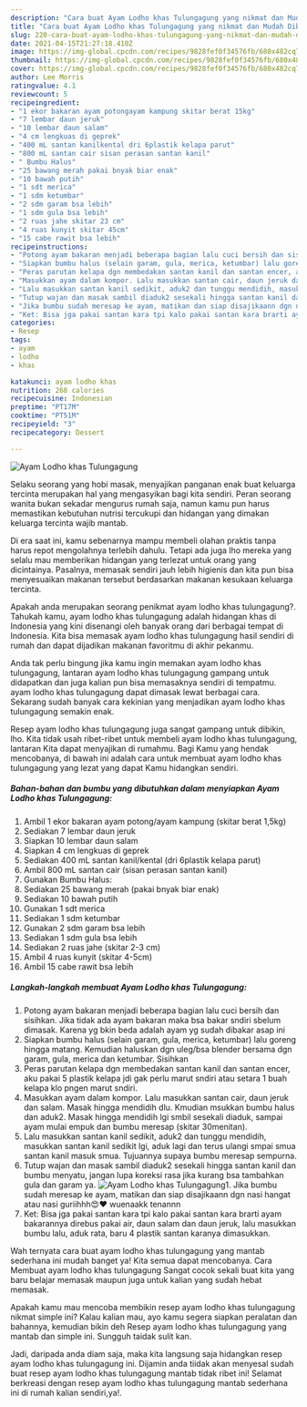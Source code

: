```yaml
---
description: "Cara buat Ayam Lodho khas Tulungagung yang nikmat dan Mudah Dibuat"
title: "Cara buat Ayam Lodho khas Tulungagung yang nikmat dan Mudah Dibuat"
slug: 220-cara-buat-ayam-lodho-khas-tulungagung-yang-nikmat-dan-mudah-dibuat
date: 2021-04-15T21:27:18.410Z
image: https://img-global.cpcdn.com/recipes/9828fef0f34576fb/680x482cq70/ayam-lodho-khas-tulungagung-foto-resep-utama.jpg
thumbnail: https://img-global.cpcdn.com/recipes/9828fef0f34576fb/680x482cq70/ayam-lodho-khas-tulungagung-foto-resep-utama.jpg
cover: https://img-global.cpcdn.com/recipes/9828fef0f34576fb/680x482cq70/ayam-lodho-khas-tulungagung-foto-resep-utama.jpg
author: Lee Morris
ratingvalue: 4.1
reviewcount: 5
recipeingredient:
- "1 ekor bakaran ayam potongayam kampung skitar berat 15kg"
- "7 lembar daun jeruk"
- "10 lembar daun salam"
- "4 cm lengkuas di geprek"
- "400 mL santan kanilkental dri 6plastik kelapa parut"
- "800 mL santan cair sisan perasan santan kanil"
- " Bumbu Halus"
- "25 bawang merah pakai bnyak biar enak"
- "10 bawah putih"
- "1 sdt merica"
- "1 sdm ketumbar"
- "2 sdm garam bsa lebih"
- "1 sdm gula bsa lebih"
- "2 ruas jahe skitar 23 cm"
- "4 ruas kunyit skitar 45cm"
- "15 cabe rawit bsa lebih"
recipeinstructions:
- "Potong ayam bakaran menjadi beberapa bagian lalu cuci bersih dan sisihkan. Jika tidak ada ayam bakaran maka bsa bakar sndiri sbelum dimasak. Karena yg bkin beda adalah ayam yg sudah dibakar asap ini"
- "Siapkan bumbu halus (selain garam, gula, merica, ketumbar) lalu goreng hingga matang. Kemudian haluskan dgn uleg/bsa blender bersama dgn garam, gula, merica dan ketumbar. Sisihkan"
- "Peras parutan kelapa dgn membedakan santan kanil dan santan encer, aku pakai 5 plastik kelapa jdi gak perlu marut sndiri atau setara 1 buah kelapa klo pngen marut sndiri."
- "Masukkan ayam dalam kompor. Lalu masukkan santan cair, daun jeruk dan salam. Masak hingga mendidih dlu. Kmudian msukkan bumbu halus dan aduk2. Masak hingga mendidih lgi smbil sesekali diaduk, sampai ayam mulai empuk dan bumbu meresap (skitar 30menitan)."
- "Lalu masukkan santan kanil sedikit, aduk2 dan tunggu mendidih, masukkan santan kanil sedikit lgi, aduk lagi dan terus ulangi smpai smua santan kanil masuk smua. Tujuannya supaya bumbu meresap sempurna."
- "Tutup wajan dan masak sambil diaduk2 sesekali hingga santan kanil dan bumbu menyatu, jangan lupa koreksi rasa jika kurang bsa tambahkan gula dan garam ya."
- "Jika bumbu sudah meresap ke ayam, matikan dan siap disajikaann dgn nasi hangat atau nasi guriihhh😍❤ wuenaakk tenannn"
- "Ket: Bisa jga pakai santan kara tpi kalo pakai santan kara brarti ayam bakarannya direbus pakai air, daun salam dan daun jeruk, lalu masukkan bumbu lalu, aduk rata, baru 4 plastik santan karanya dimasukkan."
categories:
- Resep
tags:
- ayam
- lodho
- khas

katakunci: ayam lodho khas 
nutrition: 268 calories
recipecuisine: Indonesian
preptime: "PT17M"
cooktime: "PT51M"
recipeyield: "3"
recipecategory: Dessert

---
```



![Ayam Lodho khas Tulungagung](https://img-global.cpcdn.com/recipes/9828fef0f34576fb/680x482cq70/ayam-lodho-khas-tulungagung-foto-resep-utama.jpg)

Selaku seorang yang hobi masak, menyajikan panganan enak buat keluarga tercinta merupakan hal yang mengasyikan bagi kita sendiri. Peran seorang  wanita bukan sekadar mengurus rumah saja, namun kamu pun harus memastikan kebutuhan nutrisi tercukupi dan hidangan yang dimakan keluarga tercinta wajib mantab.

Di era  saat ini, kamu sebenarnya mampu membeli olahan praktis tanpa harus repot mengolahnya terlebih dahulu. Tetapi ada juga lho mereka yang selalu mau memberikan hidangan yang terlezat untuk orang yang dicintainya. Pasalnya, memasak sendiri jauh lebih higienis dan kita pun bisa menyesuaikan makanan tersebut berdasarkan makanan kesukaan keluarga tercinta. 



Apakah anda merupakan seorang penikmat ayam lodho khas tulungagung?. Tahukah kamu, ayam lodho khas tulungagung adalah hidangan khas di Indonesia yang kini disenangi oleh banyak orang dari berbagai tempat di Indonesia. Kita bisa memasak ayam lodho khas tulungagung hasil sendiri di rumah dan dapat dijadikan makanan favoritmu di akhir pekanmu.

Anda tak perlu bingung jika kamu ingin memakan ayam lodho khas tulungagung, lantaran ayam lodho khas tulungagung gampang untuk didapatkan dan juga kalian pun bisa memasaknya sendiri di tempatmu. ayam lodho khas tulungagung dapat dimasak lewat berbagai cara. Sekarang sudah banyak cara kekinian yang menjadikan ayam lodho khas tulungagung semakin enak.

Resep ayam lodho khas tulungagung juga sangat gampang untuk dibikin, lho. Kita tidak usah ribet-ribet untuk membeli ayam lodho khas tulungagung, lantaran Kita dapat menyajikan di rumahmu. Bagi Kamu yang hendak mencobanya, di bawah ini adalah cara untuk membuat ayam lodho khas tulungagung yang lezat yang dapat Kamu hidangkan sendiri.

<!--inarticleads1-->

##### Bahan-bahan dan bumbu yang dibutuhkan dalam menyiapkan Ayam Lodho khas Tulungagung:

1. Ambil 1 ekor bakaran ayam potong/ayam kampung (skitar berat 1,5kg)
1. Sediakan 7 lembar daun jeruk
1. Siapkan 10 lembar daun salam
1. Siapkan 4 cm lengkuas di geprek
1. Sediakan 400 mL santan kanil/kental (dri 6plastik kelapa parut)
1. Ambil 800 mL santan cair (sisan perasan santan kanil)
1. Gunakan  Bumbu Halus:
1. Sediakan 25 bawang merah (pakai bnyak biar enak)
1. Sediakan 10 bawah putih
1. Gunakan 1 sdt merica
1. Sediakan 1 sdm ketumbar
1. Gunakan 2 sdm garam bsa lebih
1. Sediakan 1 sdm gula bsa lebih
1. Sediakan 2 ruas jahe (skitar 2-3 cm)
1. Ambil 4 ruas kunyit (skitar 4-5cm)
1. Ambil 15 cabe rawit bsa lebih




<!--inarticleads2-->

##### Langkah-langkah membuat Ayam Lodho khas Tulungagung:

1. Potong ayam bakaran menjadi beberapa bagian lalu cuci bersih dan sisihkan. Jika tidak ada ayam bakaran maka bsa bakar sndiri sbelum dimasak. Karena yg bkin beda adalah ayam yg sudah dibakar asap ini
1. Siapkan bumbu halus (selain garam, gula, merica, ketumbar) lalu goreng hingga matang. Kemudian haluskan dgn uleg/bsa blender bersama dgn garam, gula, merica dan ketumbar. Sisihkan
1. Peras parutan kelapa dgn membedakan santan kanil dan santan encer, aku pakai 5 plastik kelapa jdi gak perlu marut sndiri atau setara 1 buah kelapa klo pngen marut sndiri.
1. Masukkan ayam dalam kompor. Lalu masukkan santan cair, daun jeruk dan salam. Masak hingga mendidih dlu. Kmudian msukkan bumbu halus dan aduk2. Masak hingga mendidih lgi smbil sesekali diaduk, sampai ayam mulai empuk dan bumbu meresap (skitar 30menitan).
1. Lalu masukkan santan kanil sedikit, aduk2 dan tunggu mendidih, masukkan santan kanil sedikit lgi, aduk lagi dan terus ulangi smpai smua santan kanil masuk smua. Tujuannya supaya bumbu meresap sempurna.
1. Tutup wajan dan masak sambil diaduk2 sesekali hingga santan kanil dan bumbu menyatu, jangan lupa koreksi rasa jika kurang bsa tambahkan gula dan garam ya.
<img src="//assets-global.cpcdn.com/assets/icons/button_play-2c75c40dde080a61004c1f40b05d8f140eaff45d7e9e6481dc71c63d2e7c4909.png" alt="Ayam Lodho khas Tulungagung">1. Jika bumbu sudah meresap ke ayam, matikan dan siap disajikaann dgn nasi hangat atau nasi guriihhh😍❤ wuenaakk tenannn
1. Ket: Bisa jga pakai santan kara tpi kalo pakai santan kara brarti ayam bakarannya direbus pakai air, daun salam dan daun jeruk, lalu masukkan bumbu lalu, aduk rata, baru 4 plastik santan karanya dimasukkan.




Wah ternyata cara buat ayam lodho khas tulungagung yang mantab sederhana ini mudah banget ya! Kita semua dapat mencobanya. Cara Membuat ayam lodho khas tulungagung Sangat cocok sekali buat kita yang baru belajar memasak maupun juga untuk kalian yang sudah hebat memasak.

Apakah kamu mau mencoba membikin resep ayam lodho khas tulungagung nikmat simple ini? Kalau kalian mau, ayo kamu segera siapkan peralatan dan bahannya, kemudian bikin deh Resep ayam lodho khas tulungagung yang mantab dan simple ini. Sungguh taidak sulit kan. 

Jadi, daripada anda diam saja, maka kita langsung saja hidangkan resep ayam lodho khas tulungagung ini. Dijamin anda tiidak akan menyesal sudah buat resep ayam lodho khas tulungagung mantab tidak ribet ini! Selamat berkreasi dengan resep ayam lodho khas tulungagung mantab sederhana ini di rumah kalian sendiri,ya!.

